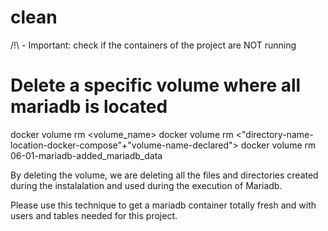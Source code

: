 # clean 

/!\ - Important: check if the containers of the project are NOT running

# Delete a specific volume where all mariadb is located

docker volume rm <volume_name>
docker volume rm <"directory-name-location-docker-compose"+"volume-name-declared">
docker volume rm 06-01-mariadb-added_mariadb_data

By deleting the volume, we are deleting all the files and directories created during 
the instalalation and used during the execution of Mariadb.

Please use this technique to get a mariadb container totally fresh and with users and tables
needed for this project.